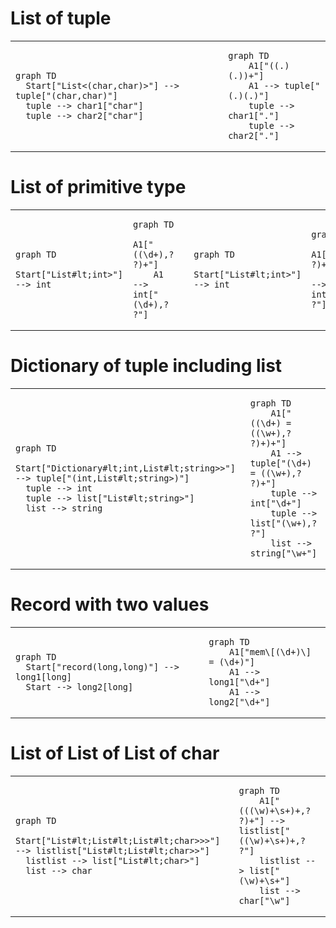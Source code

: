 # List of tuple

<table>
<tr>
<td>

```mermaid
graph TD
  Start["List<(char,char)>"] --> tuple["(char,char)"]
  tuple --> char1["char"]
  tuple --> char2["char"]
```
</td>
<td>

```mermaid
graph TD
    A1["((.)(.))+"]
    A1 --> tuple["(.)(.)"]
    tuple --> char1["."]
    tuple --> char2["."]
```
</td>
</tr>
</table>

# List of primitive type

<table>
<tr>
<td>

```mermaid
graph TD
  Start["List#lt;int>"] --> int
```
</td>
<td>

```mermaid
graph TD
    A1["((\d+),? ?)+"]
    A1 --> int["(\d+),? ?"]
```
</td>
<td></td>
<td>

```mermaid
graph TD
  Start["List#lt;int>"] --> int
```
</td>
<td>

```mermaid
graph TD
    A1["(\d+ ?)+"]
    A1 --> int["\d+ ?"]
```
</td>
</tr>
</table>

# Dictionary of tuple including list

<table>
<tr>
<td>

```mermaid
graph TD
  Start["Dictionary#lt;int,List#lt;string>>"] --> tuple["(int,List#lt;string>)"]
  tuple --> int
  tuple --> list["List#lt;string>"]
  list --> string
```
</td>
<td>

```mermaid
graph TD
    A1["((\d+) = ((\w+),? ?)+)+"]
    A1 --> tuple["(\d+) = ((\w+),? ?)+"]
    tuple --> int["\d+"]
    tuple --> list["(\w+),? ?"]
    list --> string["\w+"]
```
</td>
</tr>
</table>

# Record with two values

<table>
<tr>
<td>

```mermaid
graph TD
  Start["record(long,long)"] --> long1[long]
  Start --> long2[long]
```
</td>
<td>

```mermaid
graph TD
    A1["mem\[(\d+)\] = (\d+)"]
    A1 --> long1["\d+"]
    A1 --> long2["\d+"]
```
</td>
</tr>
</table>

# List of List of List of char

<table>
<tr>
<td>

```mermaid
graph TD
  Start["List#lt;List#lt;List#lt;char>>>"] --> listlist["List#lt;List#lt;char>>"]
  listlist --> list["List#lt;char>"]
  list --> char  
```
</td>
<td>

```mermaid
graph TD
    A1["(((\w)+\s+)+,? ?)+"] --> listlist["((\w)+\s+)+,? ?"]
    listlist --> list["(\w)+\s+"]
    list --> char["\w"]
```
</td>
</tr>
</table>
